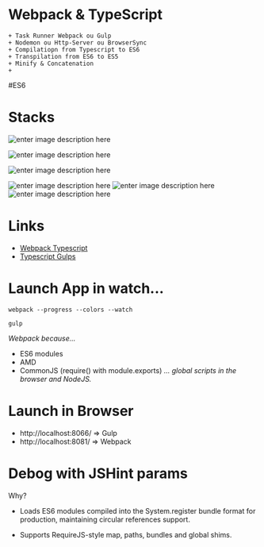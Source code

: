 # Webpack & TypeScript

    + Task Runner Webpack ou Gulp
    + Nodemon ou Http-Server ou BrowserSync
    + Compilatiopn from Typescript to ES6
    + Transpilation from ES6 to ES5
    + Minify & Concatenation
    + 

#ES6

# Stacks

![enter image description here](http://blog.xebia.fr/wp-content/uploads/2014/03/typescript-logo.png)

![enter image description here](https://radio.djazz.se/img/badges/webpack.png)

![enter image description here](https://avatars0.githubusercontent.com/u/6200624?v=3&s=400)

![enter image description here](http://4dev.tech/wp-content/uploads/2015/12/es6.jpg)
![enter image description here](https://camo.githubusercontent.com/ab6230980c6f9ac22dbdf32891b1215e6b0cc49b/68747470733a2f2f63646e2e7261776769742e636f6d2f747970696e67732f747970696e67732f6d61737465722f6c6f676f2e737667)
![enter image description here](http://www.i-programmer.info/images/stories/News/2016/Feb/lodash.png)



# Links

 - [Webpack Typescript](https://www.typescriptlang.org/docs/handbook/react-&-webpack.html)
 - [Typescript Gulps](https://www.typescriptlang.org/docs/handbook/gulp.html)


# Launch App in watch...

```
webpack --progress --colors --watch

gulp
```
*Webpack because...*

 + ES6 modules
 + AMD
 + CommonJS (require() with module.exports)
*...  global scripts in the browser and NodeJS.*


# Launch in Browser
 
 + http://localhost:8066/ => Gulp
 + http://localhost:8081/ => Webpack 
 
# Debog with JSHint params

 Why?

- Loads ES6 modules compiled into the System.register bundle format for production, maintaining circular references support.

- Supports RequireJS-style map, paths, bundles and global shims.